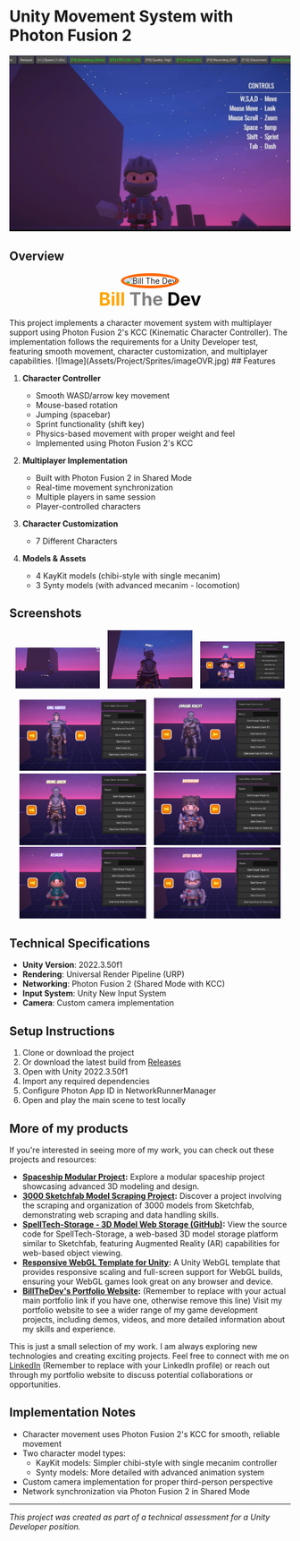 
# Unity Movement System with Photon Fusion 2
![Image](Assets/Project/Sprites/imageOVR.jpg)

## Overview
<p align="center">
  <img src="https://github.com/billtruong003/Responsive-WebGL-Template/raw/main/BillTheDevSample/Visualize/profile.webp" alt="Bill The Dev" style="border-radius: 50%; border: 5px solid #ff6600; width: 200px"/>
  <br>
  <strong style="font-size: 32px;">
    <span style="color: #FFA500; text-shadow: -1px -1px 0 white, 1px -1px 0 white, -1px 1px 0 white, 1px 1px 0 white;">Bill</span>
    <span style="color: #808080; text-shadow: -1px -1px 0 white, 1px -1px 0 white, -1px 1px 0 white, 1px 1px 0 white;">The</span>
    <span style="color: #000000; text-shadow: -1px -1px 0 white, 1px -1px 0 white, -1px 1px 0 white, 1px 1px 0 white;">Dev</span>
</strong>
</p>
This project implements a character movement system with multiplayer support using Photon Fusion 2's KCC (Kinematic Character Controller). The implementation follows the requirements for a Unity Developer test, featuring smooth movement, character customization, and multiplayer capabilities.
![Image](Assets/Project/Sprites/imageOVR.jpg)
## Features

1. **Character Controller**
   - Smooth WASD/arrow key movement
   - Mouse-based rotation
   - Jumping (spacebar)
   - Sprint functionality (shift key)
   - Physics-based movement with proper weight and feel
   - Implemented using Photon Fusion 2's KCC

2. **Multiplayer Implementation**
   - Built with Photon Fusion 2 in Shared Mode
   - Real-time movement synchronization
   - Multiple players in same session
   - Player-controlled characters

3. **Character Customization**
   - 7 Different Characters

4. **Models & Assets**
   - 4 KayKit models (chibi-style with single mecanim)
   - 3 Synty models (with advanced mecanim - locomotion)

## Screenshots

<p align="center">
  <img src="Assets/Project/Sprites/Img1.png" alt="Gameplay Screenshot 1" style="width: 30%; margin: 0 1%;">
  <img src="Assets/Project/Sprites/img2.png" alt="Gameplay Screenshot 2" style="width: 30%; margin: 0 1%;">
  <img src="Assets/Project/Sprites/img3.png" alt="Gameplay Screenshot 3" style="width: 30%; margin: 0 1%;">
</p>

<p align="center">
  <img src="Assets/Project/Sprites/img4.png" alt="Character Customization" style="width: 45%; margin: 0 1%;">
  <img src="Assets/Project/Sprites/img5.png" alt="Multiplayer Gameplay" style="width: 45%; margin: 0 1%;">
  <img src="Assets/Project/Sprites/img6.png" alt="Multiplayer Gameplay" style="width: 45%; margin: 0 1%;">
  <img src="Assets/Project/Sprites/img7.png" alt="Multiplayer Gameplay" style="width: 45%; margin: 0 1%;">
  <img src="Assets/Project/Sprites/img8.png" alt="Multiplayer Gameplay" style="width: 45%; margin: 0 1%;">
  <img src="Assets/Project/Sprites/img9.png" alt="Multiplayer Gameplay" style="width: 45%; margin: 0 1%;">
</p>

## Technical Specifications
- **Unity Version**: 2022.3.50f1
- **Rendering**: Universal Render Pipeline (URP)
- **Networking**: Photon Fusion 2 (Shared Mode with KCC)
- **Input System**: Unity New Input System
- **Camera**: Custom camera implementation

## Setup Instructions

1. Clone or download the project
2. Or download the latest build from [Releases](https://github.com/username/repo/releases)
3. Open with Unity 2022.3.50f1
4. Import any required dependencies
5. Configure Photon App ID in NetworkRunnerManager
6. Open and play the main scene to test locally

## More of my products

If you're interested in seeing more of my work, you can check out these projects and resources:

*   **[Spaceship Modular Project](https://billthedevlab.com/):** Explore a modular spaceship project showcasing advanced 3D modeling and design.
*   **[3000 Sketchfab Model Scraping Project](https://billthedev.online/):** Discover a project involving the scraping and organization of 3000 models from Sketchfab, demonstrating web scraping and data handling skills.
*   **[SpellTech-Storage - 3D Model Web Storage (GitHub)](https://github.com/billtruong003/SpellTech-Storage):**  View the source code for SpellTech-Storage, a web-based 3D model storage platform similar to Sketchfab, featuring Augmented Reality (AR) capabilities for web-based object viewing.
*   **[Responsive WebGL Template for Unity](https://github.com/billtruong003/Responsive-WebGL-Template):** A Unity WebGL template that provides responsive scaling and full-screen support for WebGL builds, ensuring your WebGL games look great on any browser and device.
*   **[BillTheDev's Portfolio Website](https://billthedev.com):**  (Remember to replace with your actual main portfolio link if you have one, otherwise remove this line) Visit my portfolio website to see a wider range of my game development projects, including demos, videos, and more detailed information about my skills and experience.

This is just a small selection of my work. I am always exploring new technologies and creating exciting projects. Feel free to connect with me on [LinkedIn](https://www.linkedin.com/in/billtruong003/) (Remember to replace with your LinkedIn profile) or reach out through my portfolio website to discuss potential collaborations or opportunities.
## Implementation Notes

- Character movement uses Photon Fusion 2's KCC for smooth, reliable movement
- Two character model types:
  - KayKit models: Simpler chibi-style with single mecanim controller
  - Synty models: More detailed with advanced animation system
- Custom camera implementation for proper third-person perspective
- Network synchronization via Photon Fusion 2 in Shared Mode

---

*This project was created as part of a technical assessment for a Unity Developer position.*
